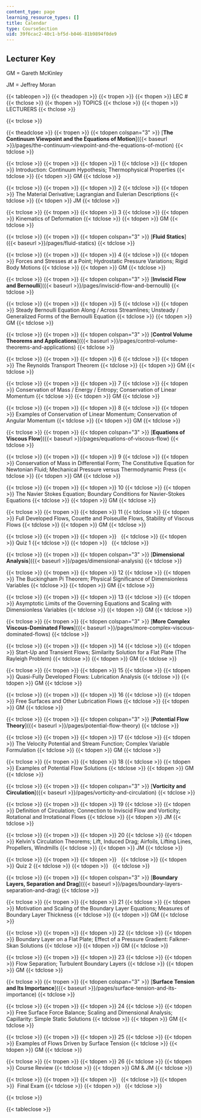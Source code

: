 ```yaml
---
content_type: page
learning_resource_types: []
title: Calendar
type: CourseSection
uid: 39f6cac2-40c1-bf5d-b046-81b9894f0de9
---
```


Lecturer Key
------------

GM = Gareth McKinley

JM = Jeffrey Moran

{{< tableopen >}}
{{< theadopen >}}
{{< tropen >}}
{{< thopen >}}
LEC #
{{< thclose >}}
{{< thopen >}}
TOPICS
{{< thclose >}}
{{< thopen >}}
LECTURERS
{{< thclose >}}

{{< trclose >}}

{{< theadclose >}}
{{< tropen >}}
{{< tdopen colspan="3" >}}
[**The Continuum Viewpoint and the Equations of Motion**]({{< baseurl >}}/pages/the-continuum-viewpoint-and-the-equations-of-motion)
{{< tdclose >}}

{{< trclose >}}
{{< tropen >}}
{{< tdopen >}}
1
{{< tdclose >}}
{{< tdopen >}}
Introduction: Continuum Hypothesis; Thermophysical Properties
{{< tdclose >}}
{{< tdopen >}}
GM
{{< tdclose >}}

{{< trclose >}}
{{< tropen >}}
{{< tdopen >}}
2
{{< tdclose >}}
{{< tdopen >}}
The Material Derivative; Lagrangian and Eulerian Descriptions
{{< tdclose >}}
{{< tdopen >}}
JM
{{< tdclose >}}

{{< trclose >}}
{{< tropen >}}
{{< tdopen >}}
3
{{< tdclose >}}
{{< tdopen >}}
Kinematics of Deformation
{{< tdclose >}}
{{< tdopen >}}
GM
{{< tdclose >}}

{{< trclose >}}
{{< tropen >}}
{{< tdopen colspan="3" >}}
[**Fluid Statics**]({{< baseurl >}}/pages/fluid-statics)
{{< tdclose >}}

{{< trclose >}}
{{< tropen >}}
{{< tdopen >}}
4
{{< tdclose >}}
{{< tdopen >}}
Forces and Stresses at a Point; Hydrostatic Pressure Variations; Rigid Body Motions
{{< tdclose >}}
{{< tdopen >}}
GM
{{< tdclose >}}

{{< trclose >}}
{{< tropen >}}
{{< tdopen colspan="3" >}}
[**Inviscid Flow and Bernoulli**]({{< baseurl >}}/pages/inviscid-flow-and-bernoulli)
{{< tdclose >}}

{{< trclose >}}
{{< tropen >}}
{{< tdopen >}}
5
{{< tdclose >}}
{{< tdopen >}}
Steady Bernoulli Equation Along / Across Streamlines; Unsteady / Generalized Forms of the Bernoulli Equation
{{< tdclose >}}
{{< tdopen >}}
GM
{{< tdclose >}}

{{< trclose >}}
{{< tropen >}}
{{< tdopen colspan="3" >}}
[**Control Volume Theorems and Applications**]({{< baseurl >}}/pages/control-volume-theorems-and-applications)
{{< tdclose >}}

{{< trclose >}}
{{< tropen >}}
{{< tdopen >}}
6
{{< tdclose >}}
{{< tdopen >}}
The Reynolds Transport Theorem
{{< tdclose >}}
{{< tdopen >}}
GM
{{< tdclose >}}

{{< trclose >}}
{{< tropen >}}
{{< tdopen >}}
7
{{< tdclose >}}
{{< tdopen >}}
Conservation of Mass / Energy / Entropy; Conservation of Linear Momentum
{{< tdclose >}}
{{< tdopen >}}
GM
{{< tdclose >}}

{{< trclose >}}
{{< tropen >}}
{{< tdopen >}}
8
{{< tdclose >}}
{{< tdopen >}}
Examples of Conservation of Linear Momentum; Conservation of Angular Momentum
{{< tdclose >}}
{{< tdopen >}}
GM
{{< tdclose >}}

{{< trclose >}}
{{< tropen >}}
{{< tdopen colspan="3" >}}
[**Equations of Viscous Flow**]({{< baseurl >}}/pages/equations-of-viscous-flow)
{{< tdclose >}}

{{< trclose >}}
{{< tropen >}}
{{< tdopen >}}
9
{{< tdclose >}}
{{< tdopen >}}
Conservation of Mass in Differential Form; The Constitutive Equation for Newtonian Fluid; Mechanical Pressure versus Thermodynamic Press
{{< tdclose >}}
{{< tdopen >}}
GM
{{< tdclose >}}

{{< trclose >}}
{{< tropen >}}
{{< tdopen >}}
10
{{< tdclose >}}
{{< tdopen >}}
The Navier Stokes Equation; Boundary Conditions for Navier-Stokes Equations
{{< tdclose >}}
{{< tdopen >}}
GM
{{< tdclose >}}

{{< trclose >}}
{{< tropen >}}
{{< tdopen >}}
11
{{< tdclose >}}
{{< tdopen >}}
Full Developed Flows, Couette and Poiseuille Flows, Stability of Viscous Flows
{{< tdclose >}}
{{< tdopen >}}
GM
{{< tdclose >}}

{{< trclose >}}
{{< tropen >}}
{{< tdopen >}}
 
{{< tdclose >}}
{{< tdopen >}}
Quiz 1
{{< tdclose >}}
{{< tdopen >}}
 
{{< tdclose >}}

{{< trclose >}}
{{< tropen >}}
{{< tdopen colspan="3" >}}
[**Dimensional Analysis**]({{< baseurl >}}/pages/dimensional-analysis)
{{< tdclose >}}

{{< trclose >}}
{{< tropen >}}
{{< tdopen >}}
12
{{< tdclose >}}
{{< tdopen >}}
The Buckingham Pi Theorem; Physical Significance of Dimensionless Variables
{{< tdclose >}}
{{< tdopen >}}
GM
{{< tdclose >}}

{{< trclose >}}
{{< tropen >}}
{{< tdopen >}}
13
{{< tdclose >}}
{{< tdopen >}}
Asymptotic Limits of the Governing Equations and Scaling with Dimensionless Variables
{{< tdclose >}}
{{< tdopen >}}
GM
{{< tdclose >}}

{{< trclose >}}
{{< tropen >}}
{{< tdopen colspan="3" >}}
[**More Complex Viscous-Dominated Flows**]({{< baseurl >}}/pages/more-complex-viscous-dominated-flows)
{{< tdclose >}}

{{< trclose >}}
{{< tropen >}}
{{< tdopen >}}
14
{{< tdclose >}}
{{< tdopen >}}
Start-Up and Transient Flows; Similarity Solution for a Flat Plate (The Rayleigh Problem)
{{< tdclose >}}
{{< tdopen >}}
GM
{{< tdclose >}}

{{< trclose >}}
{{< tropen >}}
{{< tdopen >}}
15
{{< tdclose >}}
{{< tdopen >}}
Quasi-Fully Developed Flows: Lubrication Analysis
{{< tdclose >}}
{{< tdopen >}}
GM
{{< tdclose >}}

{{< trclose >}}
{{< tropen >}}
{{< tdopen >}}
16
{{< tdclose >}}
{{< tdopen >}}
Free Surfaces and Other Lubrication Flows
{{< tdclose >}}
{{< tdopen >}}
GM
{{< tdclose >}}

{{< trclose >}}
{{< tropen >}}
{{< tdopen colspan="3" >}}
[**Potential Flow Theory**]({{< baseurl >}}/pages/potential-flow-theory)
{{< tdclose >}}

{{< trclose >}}
{{< tropen >}}
{{< tdopen >}}
17
{{< tdclose >}}
{{< tdopen >}}
The Velocity Potential and Stream Function; Complex Variable Formulation
{{< tdclose >}}
{{< tdopen >}}
GM
{{< tdclose >}}

{{< trclose >}}
{{< tropen >}}
{{< tdopen >}}
18
{{< tdclose >}}
{{< tdopen >}}
Examples of Potential Flow Solutions
{{< tdclose >}}
{{< tdopen >}}
GM
{{< tdclose >}}

{{< trclose >}}
{{< tropen >}}
{{< tdopen colspan="3" >}}
[**Vorticity and Circulation**]({{< baseurl >}}/pages/vorticity-and-circulation)
{{< tdclose >}}

{{< trclose >}}
{{< tropen >}}
{{< tdopen >}}
19
{{< tdclose >}}
{{< tdopen >}}
Definition of Circulation; Connection to Inviscid Flow and Vorticity; Rotational and Irrotational Flows
{{< tdclose >}}
{{< tdopen >}}
JM
{{< tdclose >}}

{{< trclose >}}
{{< tropen >}}
{{< tdopen >}}
20
{{< tdclose >}}
{{< tdopen >}}
Kelvin's Circulation Theorems; Lift, Induced Drag; Airfoils, Lifting Lines, Propellers, Windmills
{{< tdclose >}}
{{< tdopen >}}
JM
{{< tdclose >}}

{{< trclose >}}
{{< tropen >}}
{{< tdopen >}}
 
{{< tdclose >}}
{{< tdopen >}}
Quiz 2
{{< tdclose >}}
{{< tdopen >}}
 
{{< tdclose >}}

{{< trclose >}}
{{< tropen >}}
{{< tdopen colspan="3" >}}
[**Boundary Layers, Separation and Drag**]({{< baseurl >}}/pages/boundary-layers-separation-and-drag)
{{< tdclose >}}

{{< trclose >}}
{{< tropen >}}
{{< tdopen >}}
21
{{< tdclose >}}
{{< tdopen >}}
Motivation and Scaling of the Boundary Layer Equations; Measures of Boundary Layer Thickness
{{< tdclose >}}
{{< tdopen >}}
GM
{{< tdclose >}}

{{< trclose >}}
{{< tropen >}}
{{< tdopen >}}
22
{{< tdclose >}}
{{< tdopen >}}
Boundary Layer on a Flat Plate; Effect of a Pressure Gradient: Falkner-Skan Solutions
{{< tdclose >}}
{{< tdopen >}}
GM
{{< tdclose >}}

{{< trclose >}}
{{< tropen >}}
{{< tdopen >}}
23
{{< tdclose >}}
{{< tdopen >}}
Flow Separation; Turbulent Boundary Layers
{{< tdclose >}}
{{< tdopen >}}
GM
{{< tdclose >}}

{{< trclose >}}
{{< tropen >}}
{{< tdopen colspan="3" >}}
[**Surface Tension and Its Importance**]({{< baseurl >}}/pages/surface-tension-and-its-importance)
{{< tdclose >}}

{{< trclose >}}
{{< tropen >}}
{{< tdopen >}}
24
{{< tdclose >}}
{{< tdopen >}}
Free Surface Force Balance; Scaling and Dimensional Analysis; Capillarity: Simple Static Solutions
{{< tdclose >}}
{{< tdopen >}}
GM
{{< tdclose >}}

{{< trclose >}}
{{< tropen >}}
{{< tdopen >}}
25
{{< tdclose >}}
{{< tdopen >}}
Examples of Flows Driven by Surface Tension
{{< tdclose >}}
{{< tdopen >}}
GM
{{< tdclose >}}

{{< trclose >}}
{{< tropen >}}
{{< tdopen >}}
26
{{< tdclose >}}
{{< tdopen >}}
Course Review
{{< tdclose >}}
{{< tdopen >}}
GM & JM
{{< tdclose >}}

{{< trclose >}}
{{< tropen >}}
{{< tdopen >}}
 
{{< tdclose >}}
{{< tdopen >}}
 Final Exam
{{< tdclose >}}
{{< tdopen >}}
 
{{< tdclose >}}

{{< trclose >}}

{{< tableclose >}}